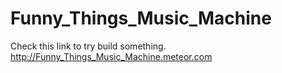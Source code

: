 # Funny_Things_Music_Machine
Check this link to try build something.
http://Funny_Things_Music_Machine.meteor.com
